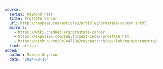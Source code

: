 ```yaml
---
source:
  series: Raymond Peat
  title: Prostate Cancer
  url: http://raypeat.com/articles/articles/prostate-cancer.shtml
  mirrors:
    - https://wiki.chadnet.org/prostate-cancer
    - https://expulsia.com/health/peat-index/prostate.html
    - https://github.com/0x2447196/raypeatarchive/blob/main/documents/raypeat.com/prostate-cancer.md
  kind: article 
added:
  author: Marcus Whybrow
  date: "2024-08-16"
---
```

